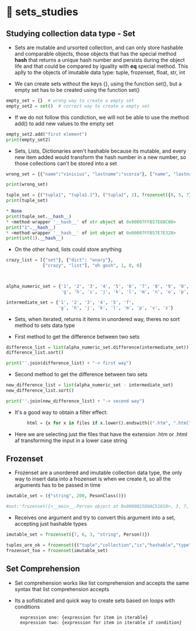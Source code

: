 # &#128013;  sets_studies
## Studying collection data type - Set


* Sets are mutable and ursorted collection, and can only store hashable and comparable objects, those objects that has the special method __hash__ that returns a unique hash number and persists during the object life and that could be compared by iguality with __eq__ special method. This aplly to the objects of imutable data type: tuple, frozenset, float, str, int


* We can create sets without the keys {}, using the function set(), but a empty set has to be created using the function set()

```py
empty_set = {}  # wrong way to create a empty set
empty_set2 = set()  # correct way to create a empty set
```

* If we do not follow this condiction, we will not be able to use the method add() to add new values to the empty set

```py
empty_set2.add("first element")
print(empty_set2)
```

* Sets, Lists, Dictionaries aren't hashable because its mutable, and every new item added would transform the hash number in a new number, so those collections can't be stored into a set

```py
wrong_set = {{"name":"vinicius", "lastname":"scorza"}, ["name", "lastname"]}

print(wrong_set)

tuple_set = {("tupla1", "tupla1.1"), ("tupla2", 2), frozenset({8, 5, 7})}
print(tuple_set)

* None
print(tuple_set.__hash__)
* <method-wrapper '__hash__' of str object at 0x00007FFB57E88C80>
print("1".__hash__)
* <method-wrapper '__hash__' of int object at 0x00007FFB57E7E328>
print(int(1).__hash__)
```

* On the other hand, lists could store anything

```py
crazy_list = [{"set"}, {"dict": "onary"},
              ["crazy", "list"], "oh gosh", 1, 0, 0]



alpha_numeric_set = {'1', '2', '3', '4', '5', '6', '7', '8', '9', '0', 'a', 'b', 'c', 'd', 'e', 'f',
                     'g', 'h', 'i', 'j', 'k', 'l', 'm', 'n', 'o', 'p', 'q', 'r', 's', 't', 'u', 'v', 'w', 'x', 'y', 'z'}

intermediate_set = {'1', '2', '3', '4', '5', 'f',
                    'g', 'h', 'j', 'k', 'l', 'm', 'p', 'v', 'z'}
```

* Sets, when iterated, returns it items in unordered way, theres no sort method to sets data type

* First method to get the difference between two sets

```py
difference_list = list(alpha_numeric_set.difference(intermediate_set))
difference_list.sort()

print(''.join(difference_list) + "-> first way")
```

* Second method to get the difference between two sets
```py
new_difference_list = list(alpha_numeric_set - intermediate_set)
new_difference_list.sort()

print(''.join(new_difference_list) + "-> second way")
```

* It's a good way to obtain a filter effect:

```py
        html = {x for x in files if x.lower().endswith((".htm", ".html"))}
```

* Here we are selecting just the files that have the extension .htm or .html af transforming the input in a lower case string


## Frozenset

* Frozenset are a unordered and imutable collection data type, the only way to insert data into a frozenset is when we create it, so all the arguments has to be passed in time

```py
imutable_set = ({"string", 200, PesonClass()})

#out:'frozenset({<__main__.Person object at 0x0000025D0AC51010>, 3, 7, 'string', 6})'
```

* Receives one argument and try to convert this argument into a set, accepting just hashable types

```py
imutable_set = frozenset({7, 6, 3, "string", Person()})

tuples_are_ok = frozenset({("tuple","collection","is","hashable","type")})
frozenset_too = frozenset(imutable_set)
```

## Set Comprehension

* Set comprehension works like list comprehension and accepts the same syntax that list comprehension accepts
* Its a sofisticated and quick way to create sets based on loops with conditions

        expression one: {expression for item in iterable}
        expression two: {expression for item in iterable if condition}
